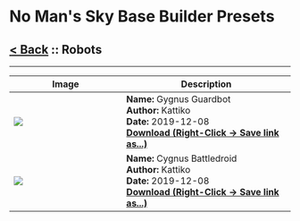 # No Man's Sky Base Builder Presets  

## [< Back](https://charliebanks.github.io/nms-base-builder-presets/) :: Robots

___


<table cellpadding="10">
<thead>
    <tr>
        <th>Image</th>
        <th>Description</th>
    </tr>
</thead>
<tbody>
    <tr>
            <td width="40%"><img src="https://raw.githubusercontent.com/charliebanks/nms-base-builder-presets/master/images/Robots/Kattiko_GygnusGuardbot.jpg"></td>
            <td valign="top" width="60%"><b>Name:</b> Gygnus Guardbot <br /> <b>Author:</b> Kattiko <br /><b>Date:</b> 2019-12-08 <br /> <b><a href="https://raw.githubusercontent.com/charliebanks/nms-base-builder-presets/master/Robots/Kattiko_GygnusGuardbot.json">Download (Right-Click -> Save link as...)</a></b></td>
        </tr><tr>
            <td width="40%"><img src="https://raw.githubusercontent.com/charliebanks/nms-base-builder-presets/master/images/Robots/Kattiko_CygnusBattledroid.jpg"></td>
            <td valign="top" width="60%"><b>Name:</b> Cygnus Battledroid <br /> <b>Author:</b> Kattiko <br /><b>Date:</b> 2019-12-08 <br /> <b><a href="https://raw.githubusercontent.com/charliebanks/nms-base-builder-presets/master/Robots/Kattiko_CygnusBattledroid.json">Download (Right-Click -> Save link as...)</a></b></td>
        </tr>
</tbody>
</table>
    